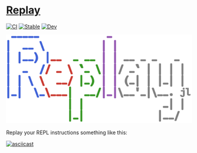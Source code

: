 # [Replay](https://github.com/AtelierArith/Replay.jl)

[![CI](https://github.com/AtelierArith/Replay.jl/actions/workflows/CI.yml/badge.svg)](https://github.com/AtelierArith/Replay.jl/actions/workflows/CI.yml)
[![Stable](https://img.shields.io/badge/docs-stable-blue.svg)](https://AtelierArith.github.io/Replay.jl/stable)
[![Dev](https://img.shields.io/badge/docs-dev-blue.svg)](https://AtelierArith.github.io/Replay.jl/dev)

![](docs/src/assets/logo.svg)

Replay your REPL instructions something like this:

[![asciicast](https://asciinema.org/a/V3w9CQXAesZUgAeTIUXytkpws.svg)](https://asciinema.org/a/V3w9CQXAesZUgAeTIUXytkpws)
